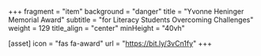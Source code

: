+++
fragment = "item"
background = "danger"
title = "Yvonne Heninger Memorial Award"
subtitle = "for Literacy Students Overcoming Challenges"
weight = 129
title_align = "center"
minHeight = "40vh"

[asset]
  icon = "fas fa-award"
  url = "https://bit.ly/3vCn1fy"
+++




